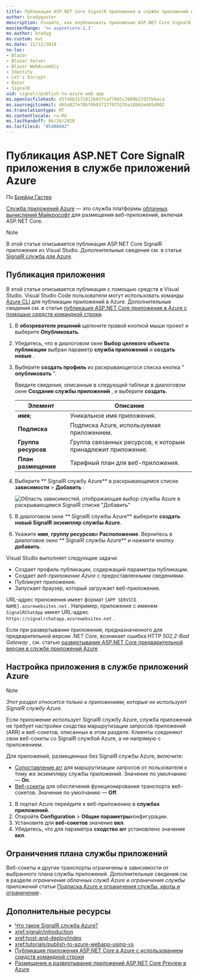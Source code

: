 ```yaml
---
title: Публикация ASP.NET Core SignalR приложения в службе приложений Azure
author: bradygaster
description: Узнайте, как опубликовать приложение ASP.NET Core SignalR в службе приложений Azure.
monikerRange: '>= aspnetcore-2.1'
ms.author: bradyg
ms.custom: mvc
ms.date: 11/12/2019
no-loc:
- Blazor
- Blazor Server
- Blazor WebAssembly
- Identity
- Let's Encrypt
- Razor
- SignalR
uid: signalr/publish-to-azure-web-app
ms.openlocfilehash: d3f48b3171012b03fcaf7665c2089b27d37bbeca
ms.sourcegitcommit: d65a027e78bf0b83727f975235a18863e685d902
ms.translationtype: MT
ms.contentlocale: ru-RU
ms.lasthandoff: 06/26/2020
ms.locfileid: "85408842"
---
```

# <a name="publish-an-aspnet-core-signalr-app-to-azure-app-service"></a>Публикация ASP.NET Core SignalR приложения в службе приложений Azure

По [Брейди Гастер](https://twitter.com/bradygaster)

[Служба приложений Azure](/azure/app-service/app-service-web-overview) — это служба платформы [облачных вычислений Майкрософт](https://azure.microsoft.com/) для размещения веб-приложений, включая ASP.NET Core.

> [!NOTE]
> В этой статье описывается публикация ASP.NET Core SignalR приложения из Visual Studio. Дополнительные сведения см. в статье [ SignalR служба для Azure](https://azure.microsoft.com/services/signalr-service).

## <a name="publish-the-app"></a>Публикация приложения

В этой статье описывается публикация с помощью средств в Visual Studio. Visual Studio Code пользователи могут использовать команды [Azure CLI](/cli/azure) для публикации приложений в Azure. Дополнительные сведения см. в статье [публикация ASP.NET Core приложения в Azure с помощью средств командной строки](/azure/app-service/app-service-web-get-started-dotnet).

1. В **обозревателе решений** щелкните правой кнопкой мыши проект и выберите **Опубликовать**.

1. Убедитесь, что в диалоговом окне **Выбор целевого объекта публикации** выбран параметр **служба приложений** и **создать новые** .

1. Выберите **создать профиль** из раскрывающегося списка кнопка " **опубликовать** ".

   Введите сведения, описанные в следующей таблице в диалоговом окне **Создание службы приложений** , и выберите **создать**.

   | Элемент               | Описание |
   | ------------------ | ----------- |
   | **имя**;           | Уникальное имя приложения. |
   | **Подписка**   | Подписка Azure, используемая приложением. |
   | **Группа ресурсов** | Группа связанных ресурсов, к которым принадлежит приложение. |
   | **План размещения**   | Тарифный план для веб-приложения. |

1. Выберите ** SignalR службу Azure** в раскрывающемся списке **зависимости**  >  **Добавить** :

   ![Область зависимостей, отображающая выбор службы Azure в раскрывающемся SignalR списке "Добавить"](publish-to-azure-web-app/_static/signalr-service-dependency.png)

1. В диалоговом окне ** SignalR службы Azure** выберите **создать новый SignalR экземпляр службы Azure**.

1. Укажите **имя**, **группу ресурсов**и **Расположение**. Вернитесь в диалоговое окно ** SignalR службы Azure** и нажмите кнопку **добавить**.

Visual Studio выполняет следующие задачи:

* Создает профиль публикации, содержащий параметры публикации.
* Создает *веб-приложение Azure* с предоставленными сведениями.
* Публикует приложение.
* Запускает браузер, который загружает веб-приложение.

URL-адрес приложения имеет формат `{APP SERVICE NAME}.azurewebsites.net` . Например, приложение с именем `SignalRChatApp` имеет URL-адрес `https://signalrchatapp.azurewebsites.net` .

Если при развертывании приложения, предназначенного для предварительной версии .NET Core, возникает ошибка HTTP *502,2-Bad Gateway* , см. статью [развертывание ASP.NET Core предварительной версии в службе приложений Azure](xref:host-and-deploy/azure-apps/index#deploy-aspnet-core-preview-release-to-azure-app-service) .

## <a name="configure-the-app-in-azure-app-service"></a>Настройка приложения в службе приложений Azure

> [!NOTE]
> *Этот раздел относится только к приложениям, которые не используют SignalR службу Azure.*
>
> Если приложение использует SignalR службу Azure, служба приложений не требует настройки сходства маршрутизации запросов приложений (ARR) и веб-сокетов, описанных в этом разделе. Клиенты соединяют свои веб-сокеты со SignalR службой Azure, а не напрямую с приложением.

Для приложений, размещенных без SignalR службы Azure, включите:

* [Сопоставление arr](https://azure.github.io/AppService/2016/05/16/Disable-Session-affinity-cookie-(ARR-cookie)-for-Azure-web-apps.html) для маршрутизации запросов от пользователя к тому же экземпляру службы приложений. Значение по умолчанию — **On**.
* [Веб-сокеты](xref:fundamentals/websockets) для обеспечения функционирования транспорта веб-сокетов. Значение по умолчанию — **Off**.

1. В портал Azure перейдите к веб-приложению в **службах приложений**.
1. Откройте **Configuration**  >  **Общие параметры**конфигурации.
1. Установите для **веб-сокетов** значение **вкл**.
1. Убедитесь, что для параметра **сходство arr** установлено значение **вкл**.

## <a name="app-service-plan-limits"></a>Ограничения плана службы приложений

Веб-сокеты и другие транспорты ограничены в зависимости от выбранного плана службы приложений. Дополнительные сведения см. в разделе *ограничения облачных служб Azure* и *ограничения службы приложений* статьи [Подписка Azure и ограничения службы, квоты и ограничения](/azure/azure-subscription-service-limits#app-service-limits) .

## <a name="additional-resources"></a>Дополнительные ресурсы

* [Что такое SignalR служба Azure?](/azure/azure-signalr/signalr-overview)
* <xref:signalr/introduction>
* <xref:host-and-deploy/index>
* <xref:tutorials/publish-to-azure-webapp-using-vs>
* [Публикация приложения ASP.NET Core в Azure с использованием средств командной строки](/azure/app-service/app-service-web-get-started-dotnet)
* [Размещение и развертывание приложений ASP.NET Core Preview в Azure](xref:host-and-deploy/azure-apps/index#deploy-aspnet-core-preview-release-to-azure-app-service)
